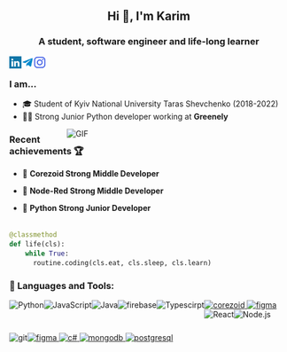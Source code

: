 <h2 align="center">Hi 👋, I'm Karim</h2>
<h3 align="center">A student, software engineer and life-long learner</h3>

<a href="https://www.linkedin.com/in/karim-nassar-9192201b9/" target="blank"><img align="left" src="linkedin.svg" alt="xtenzq" width="22px" /></a>
  <a href="https://t.me/awesome_feeling">
  <img align="left" alt="Karim's Telegram" width="22px" src="telegram.svg" />
</a>
<a href="https://instagram.com/falsepublicenemy" target="blank"><img align="left" src="instagram.svg" alt="xtenzq" width="22px" /></a>
<br />
### I am...
* 🎓 Student of Kyiv National University Taras Shevchenko (2018-2022)
* 👨‍💻 Strong Junior Python developer working at **Greenely** 

<img align="right" alt="GIF" src="https://i.pinimg.com/originals/e4/26/70/e426702edf874b181aced1e2fa5c6cde.gif" width="400px"/>

### Recent achievements 🏆
* 🥇 **Corezoid Strong Middle Developer**
* 🥇 **Node-Red Strong Middle Developer**

* 🥈 **Python Strong Junior Developer**

```python

@classmethod
def life(cls):
    while True:
      routine.coding(cls.eat, cls.sleep, cls.learn)
```

### 🔨 Languages and Tools:
<a href="https://www.python.org" target="_blank"><img align="left" alt="Python" height ="42px" src="https://raw.githubusercontent.com/rahul-jha98/github_readme_icons/main/language_and_tools/square/python/python.svg"></a>
<a href="https://developer.mozilla.org/en-US/docs/Web/JavaScript" target="_blank"> <img align="left" alt="JavaScript" height ="42px"  src="https://raw.githubusercontent.com/rahul-jha98/github_readme_icons/main/language_and_tools/square/javascript/javascript.svg"> </a>
<a href="https://www.corezoid.com/" target="_blank"> <img src="https://account.corezoid.com/static/corezoid.svg" alt="corezoid" height='42px'/> </a>
<a href="https://www.nodered.org/" target="_blank"> <img src="https://nodered.org/about/resources/media/node-red-icon.png" alt="figma" height='42px'/> </a>
<a href="https://www.java.com" target="_blank"><img align="left" alt="Java" height ="42px" src="https://raw.githubusercontent.com/rahul-jha98/github_readme_icons/main/language_and_tools/square/java/java.svg"></a>
<a href="https://firebase.google.com/" target="_blank"> <img align="left" src="https://raw.githubusercontent.com/rahul-jha98/github_readme_icons/main/language_and_tools/square/firebase/firebase.svg" alt="firebase" height ="42px"/> </a>
<a href="https://www.typescriptlang.org/" target="_blank"><img align="left" alt="Typescirpt" height ="42px" src="https://raw.githubusercontent.com/rahul-jha98/github_readme_icons/main/language_and_tools/square/typescript/typescript.svg"></a>
<a href="https://reactjs.org/" target="_blank"> <img align="left" alt="React" height ="42px" src="https://raw.githubusercontent.com/rahul-jha98/github_readme_icons/main/language_and_tools/square/react/react.svg"></a>
<a href="https://nodejs.org" target="_blank"><img align="left" alt="Node.js" height ="42px" src="https://raw.githubusercontent.com/rahul-jha98/github_readme_icons/main/language_and_tools/square/node/node.svg"></a>
<a href="https://git-scm.com/" target="_blank"> <img src="https://raw.githubusercontent.com/rahul-jha98/github_readme_icons/main/language_and_tools/square/git-scm/git-scm.svg" align="left" alt="git" height='42px'/> </a>
<a href="https://www.figma.com/" target="_blank"> <img src="https://raw.githubusercontent.com/rahul-jha98/github_readme_icons/main/language_and_tools/square/figma/figma.svg" alt="figma" height='42px'/> </a>
<a href="https://en.wikipedia.org/wiki/C_Sharp" target="_blank"> <img src="https://seeklogo.com/images/C/c-sharp-c-logo-02F17714BA-seeklogo.com.png" alt="c#" height='42px'/> </a>
<a href="https://mongodb.com" target="_blank"> <img src="https://cdn.worldvectorlogo.com/logos/mongodb-icon-1.svg" alt="mongodb" height='42px'/> </a>
<a href="https://www.postgresql.org/" target="_blank"> <img src="https://upload.wikimedia.org/wikipedia/commons/thumb/2/29/Postgresql_elephant.svg/745px-Postgresql_elephant.svg.png" alt="postgresql" height='42px'/> </a>
<br>

